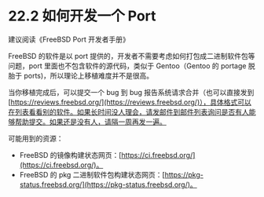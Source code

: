 # 22.2 如何开发一个 Port

建议阅读《FreeBSD Port 开发者手册》

FreeBSD 的软件是以 port 提供的，开发者不需要考虑如何打包成二进制软件包等问题，port 里面也不包含软件的源代码，类似于 Gentoo（Gentoo 的 portage 脱胎于 ports)，所以理论上移植难度并不是很高。

当你移植完成后，可以提交一个 bug 到 bug 报告系统请求合并（也可以直接发到 [https://reviews.freebsd.org/](https://reviews.freebsd.org/)），具体格式可以在列表看看别的软件。如果长时间没人理会，请发邮件到邮件列表询问是否有人能够帮助提交。如果还是没有人，请隔一周再发一遍。

可能用到的资源：

- FreeBSD 的镜像构建状态网页：[https://ci.freebsd.org/](https://ci.freebsd.org/)。
- FreeBSD 的 pkg 二进制软件包构建状态网页：[https://pkg-status.freebsd.org/](https://pkg-status.freebsd.org/)。
